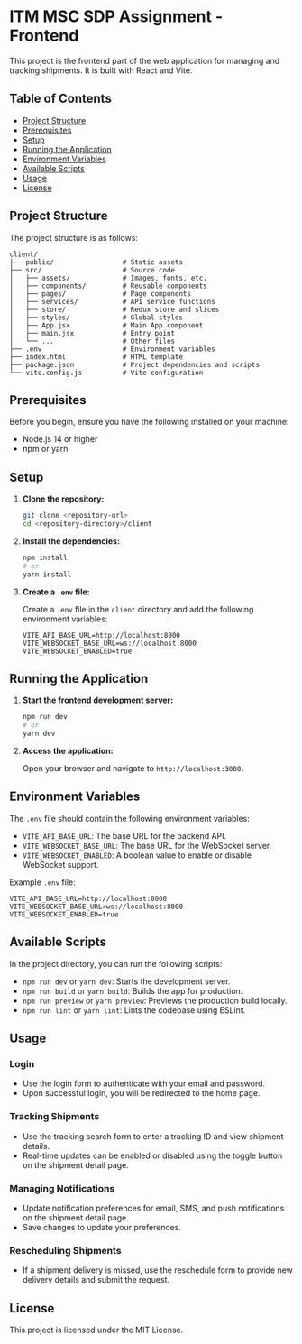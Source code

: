 # ITM MSC SDP Assignment - Frontend

This project is the frontend part of the web application for managing and tracking shipments. It is built with React and Vite.

## Table of Contents

- [Project Structure](#project-structure)
- [Prerequisites](#prerequisites)
- [Setup](#setup)
- [Running the Application](#running-the-application)
- [Environment Variables](#environment-variables)
- [Available Scripts](#available-scripts)
- [Usage](#usage)
- [License](#license)

## Project Structure

The project structure is as follows:

```
client/
├── public/                 # Static assets
├── src/                    # Source code
│   ├── assets/             # Images, fonts, etc.
│   ├── components/         # Reusable components
│   ├── pages/              # Page components
│   ├── services/           # API service functions
│   ├── store/              # Redux store and slices
│   ├── styles/             # Global styles
│   ├── App.jsx             # Main App component
│   ├── main.jsx            # Entry point
│   └── ...                 # Other files
├── .env                    # Environment variables
├── index.html              # HTML template
├── package.json            # Project dependencies and scripts
└── vite.config.js          # Vite configuration
```

## Prerequisites

Before you begin, ensure you have the following installed on your machine:

- Node.js 14 or higher
- npm or yarn

## Setup

1. **Clone the repository:**

    ```bash
    git clone <repository-url>
    cd <repository-directory>/client
    ```

2. **Install the dependencies:**

    ```bash
    npm install
    # or
    yarn install
    ```

3. **Create a `.env` file:**

    Create a `.env` file in the `client` directory and add the following environment variables:

    ```env
    VITE_API_BASE_URL=http://localhost:8000
    VITE_WEBSOCKET_BASE_URL=ws://localhost:8000
    VITE_WEBSOCKET_ENABLED=true
    ```

## Running the Application

1. **Start the frontend development server:**

    ```bash
    npm run dev
    # or
    yarn dev
    ```

2. **Access the application:**

    Open your browser and navigate to `http://localhost:3000`.

## Environment Variables

The `.env` file should contain the following environment variables:

- `VITE_API_BASE_URL`: The base URL for the backend API.
- `VITE_WEBSOCKET_BASE_URL`: The base URL for the WebSocket server.
- `VITE_WEBSOCKET_ENABLED`: A boolean value to enable or disable WebSocket support.

Example `.env` file:

```env
VITE_API_BASE_URL=http://localhost:8000
VITE_WEBSOCKET_BASE_URL=ws://localhost:8000
VITE_WEBSOCKET_ENABLED=true
```

## Available Scripts

In the project directory, you can run the following scripts:

- `npm run dev` or `yarn dev`: Starts the development server.
- `npm run build` or `yarn build`: Builds the app for production.
- `npm run preview` or `yarn preview`: Previews the production build locally.
- `npm run lint` or `yarn lint`: Lints the codebase using ESLint.

## Usage

### Login

- Use the login form to authenticate with your email and password.
- Upon successful login, you will be redirected to the home page.

### Tracking Shipments

- Use the tracking search form to enter a tracking ID and view shipment details.
- Real-time updates can be enabled or disabled using the toggle button on the shipment detail page.

### Managing Notifications

- Update notification preferences for email, SMS, and push notifications on the shipment detail page.
- Save changes to update your preferences.

### Rescheduling Shipments

- If a shipment delivery is missed, use the reschedule form to provide new delivery details and submit the request.

## License

This project is licensed under the MIT License.
